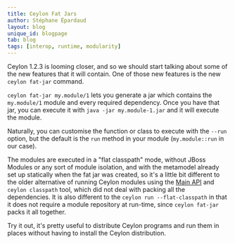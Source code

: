 ```yaml
---
title: Ceylon Fat Jars
author: Stéphane Épardaud
layout: blog
unique_id: blogpage
tab: blog
tags: [interop, runtime, modularity]
---
```


Ceylon 1.2.3 is looming closer, and so we should start talking about some of the new features that
it will contain. One of those new features is the new `ceylon fat-jar` command.

`ceylon fat-jar my.module/1` lets you generate a jar which contains the `my.module/1` module and
every required dependency. Once you have that jar, you can execute it with `java -jar my.module-1.jar`
and it will execute the module.

Naturally, you can customise the function or class to execute with the `--run` option, but the default
is the `run` method in your module (`my.module::run` in our case).

The modules are executed in a "flat classpath" mode, without JBoss Modules or any sort of module isolation,
and with the metamodel already set up statically when the fat jar was created, so it's a little bit different
to the older alternative of running Ceylon modules using the
[Main API](/documentation/1.2/reference/interoperability/ceylon-on-jvm/#using_the_main_api)
and `ceylon classpath` tool, which did not deal
with packing all the dependencies. It is also different to the `ceylon run --flat-classpath` in that it does
not require a module repository at run-time, since `ceylon fat-jar` packs it all together. 

Try it out, it's pretty useful to distribute Ceylon programs and run them in places without having to
install the Ceylon distribution.
